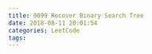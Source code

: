 ```yaml
---
title: 0099 Recover Binary Search Tree
date: 2018-08-11 20:01:54
categories: LeetCode
tags:
---
```

